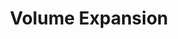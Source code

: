 ---
title: Volume Expansion
menu:
  docs_{{ .version }}:
    identifier: guides-perconaxtradb-volume-expansion
    name: Volume Expansion
    parent: guides-perconaxtradb
    weight: 45
menu_name: docs_{{ .version }}
---
